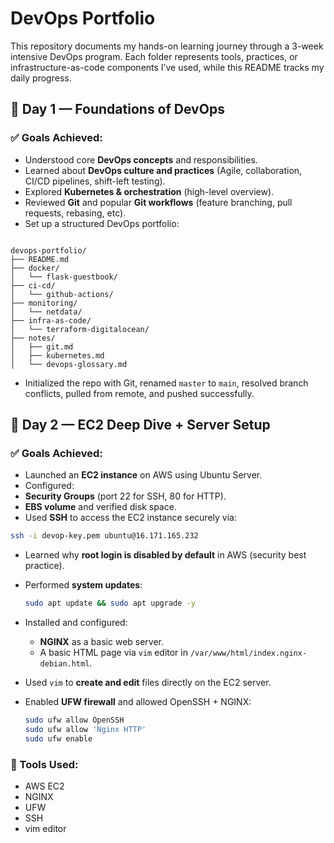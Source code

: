 # DevOps Portfolio

This repository documents my hands-on learning journey through a 3-week intensive DevOps program. Each folder represents tools, practices, or infrastructure-as-code components I’ve used, while this README tracks my daily progress.


## 📅 Day 1 — Foundations of DevOps


### ✅ Goals Achieved:
- Understood core **DevOps concepts** and responsibilities.
- Learned about **DevOps culture and practices** (Agile, collaboration, CI/CD pipelines, shift-left testing).
- Explored **Kubernetes & orchestration** (high-level overview).
- Reviewed **Git** and popular **Git workflows** (feature branching, pull requests, rebasing, etc).
- Set up a structured DevOps portfolio:
```

devops-portfolio/
├── README.md
├── docker/
│   └── flask-guestbook/
├── ci-cd/
│   └── github-actions/
├── monitoring/
│   └── netdata/
├── infra-as-code/
│   └── terraform-digitalocean/
├── notes/
│   ├── git.md
│   ├── kubernetes.md
│   └── devops-glossary.md

````
- Initialized the repo with Git, renamed `master` to `main`, resolved branch conflicts, pulled from remote, and pushed successfully.


## 📅 Day 2 — EC2 Deep Dive + Server Setup


### ✅ Goals Achieved:
- Launched an **EC2 instance** on AWS using Ubuntu Server.
- Configured:
- **Security Groups** (port 22 for SSH, 80 for HTTP).
- **EBS volume** and verified disk space.
- Used **SSH** to access the EC2 instance securely via:
```bash
ssh -i devop-key.pem ubuntu@16.171.165.232
````

* Learned why **root login is disabled by default** in AWS (security best practice).
* Performed **system updates**:

  ```bash
  sudo apt update && sudo apt upgrade -y
  ```
* Installed and configured:

  * **NGINX** as a basic web server.
  * A basic HTML page via `vim` editor in `/var/www/html/index.nginx-debian.html`.
* Used `vim` to **create and edit** files directly on the EC2 server.
* Enabled **UFW firewall** and allowed OpenSSH + NGINX:

  ```bash
  sudo ufw allow OpenSSH
  sudo ufw allow 'Nginx HTTP'
  sudo ufw enable
  ```

### 🔧 Tools Used:

* AWS EC2
* NGINX
* UFW
* SSH
* vim editor

